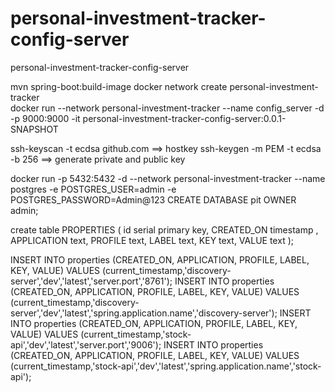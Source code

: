 # personal-investment-tracker-config-server
personal-investment-tracker-config-server

mvn spring-boot:build-image
docker network create personal-investment-tracker                                                                                                 
docker run --network personal-investment-tracker --name config_server -d -p 9000:9000 -it personal-investment-tracker-config-server:0.0.1-SNAPSHOT 


ssh-keyscan -t ecdsa github.com  ==> hostkey
ssh-keygen -m PEM -t ecdsa -b 256 ==> generate private and public key


docker run -p 5432:5432 -d --network personal-investment-tracker --name postgres -e POSTGRES_USER=admin -e POSTGRES_PASSWORD=Admin@123 
CREATE DATABASE pit OWNER admin;

create table PROPERTIES (
  id serial primary key, 
  CREATED_ON timestamp ,
  APPLICATION text, 
  PROFILE text, 
  LABEL text, 
  KEY text, 
  VALUE text
 );
 
INSERT INTO properties (CREATED_ON, APPLICATION, PROFILE, LABEL, KEY, VALUE) VALUES (current_timestamp,'discovery-server','dev','latest','server.port','8761');
INSERT INTO properties (CREATED_ON, APPLICATION, PROFILE, LABEL, KEY, VALUE) VALUES (current_timestamp,'discovery-server','dev','latest','spring.application.name','discovery-server');
INSERT INTO properties (CREATED_ON, APPLICATION, PROFILE, LABEL, KEY, VALUE) VALUES (current_timestamp,'stock-api','dev','latest','server.port','9006');
INSERT INTO properties (CREATED_ON, APPLICATION, PROFILE, LABEL, KEY, VALUE) VALUES (current_timestamp,'stock-api','dev','latest','spring.application.name','stock-api');

